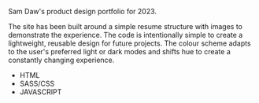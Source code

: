 Sam Daw's product design portfolio for 2023.

The site has been built around a simple resume structure with images to demonstrate the experience. The code is intentionally simple to create a lightweight, reusable design for future projects. The colour scheme adapts to the user's preferred light or dark modes and shifts hue to create a constantly changing experience.

- HTML
- SASS/CSS
- JAVASCRIPT